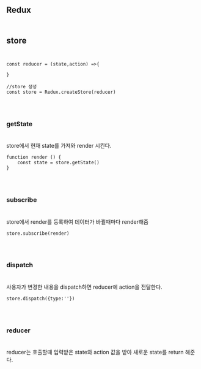 ## Redux<br><br>
## store<br><br>

    const reducer = (state,action) =>{

    }
    
    //store 생성
    const store = Redux.createStore(reducer)

### <br>
### getState<br><br>

store에서 현재 state를 가져와 render 시킨다. 

    function render () {
        const state = store.getState()
    }

### <br>
### subscribe<br><br>

store에서 render를 등록하여 데이터가 바뀔때마다 render해줌 

    store.subscribe(render)

### <br>
### dispatch<br><br>

사용자가 변경한 내용을 dispatch하면 reducer에 action을 전달한다.
 
    
    store.dispatch({type:''})

### <br>
### reducer<br><br>    

reducer는 호출할때 입력받은 state와 action 값을 받아 새로운 state를 return 해준다.